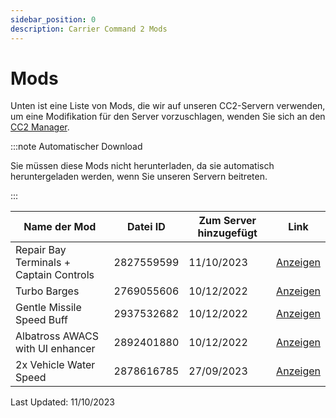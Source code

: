 ```yaml
---
sidebar_position: 0
description: Carrier Command 2 Mods
---
```


# Mods
Unten ist eine Liste von Mods, die wir auf unseren CC2-Servern verwenden, um eine Modifikation für den Server vorzuschlagen, wenden Sie sich an den <a href="https://trickys.gg/staffteam">CC2 Manager</a>.

:::note Automatischer Download

Sie müssen diese Mods nicht herunterladen, da sie automatisch heruntergeladen werden, wenn Sie unseren Servern beitreten.

:::

| Name der Mod                            | Datei ID   | Zum Server hinzugefügt | Link                                                                          |
| --------------------------------------- | ---------- | ---------------------- | ----------------------------------------------------------------------------- |
| Repair Bay Terminals + Captain Controls | 2827559599 | 11/10/2023             | [Anzeigen](https://steamcommunity.com/sharedfiles/filedetails/?id=2827559599) |
| Turbo Barges                            | 2769055606 | 10/12/2022             | [Anzeigen](https://steamcommunity.com/sharedfiles/filedetails/?id=2769055606) |
| Gentle Missile Speed Buff               | 2937532682 | 10/12/2022             | [Anzeigen](https://steamcommunity.com/sharedfiles/filedetails/?id=2937532682) |
| Albatross AWACS with UI enhancer        | 2892401880 | 10/12/2022             | [Anzeigen](https://steamcommunity.com/sharedfiles/filedetails/?id=2892401880) |
| 2x Vehicle Water Speed                  | 2878616785 | 27/09/2023             | [Anzeigen](https://steamcommunity.com/sharedfiles/filedetails/?id=2824714936) |

Last Updated: 11/10/2023
